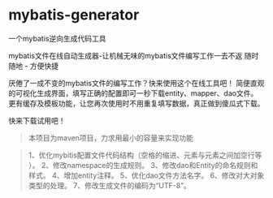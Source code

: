 # mybatis-generator
一个mybatis逆向生成代码工具

mybatis文件在线自动生成器-让机械无味的mybatis文件编写工作一去不返
随时随地 - 方便快捷

厌倦了一成不变的mybatis文件的编写工作？快来使用这个在线工具吧！
简便直观的可视化生成界面，填写正确的配置即可一秒下载entity、mapper、dao文件。更有缓存及模板功能，让您再次使用时不用重复填写数据，真正做到傻瓜式下载。

快来下载试用吧！


>  本项目为maven项目，力求用最小的容量来实现功能


>  1、优化mybitis配置文件代码结构（空格的缩进、元素与元素之间加空行等 ）。
>  2、修改namespace的生成规则。
>  3、修改dao和Entity的命名规则和样式。
>  4、增加entity注释。
>  5、优化dao文件方法名字。
>  6、修改对大对象类型的处理。
>  7、修改生成文件的编码为“UTF-8”。



